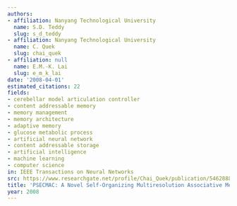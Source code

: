 ```yaml
---
authors:
- affiliation: Nanyang Technological University
  name: S.D. Teddy
  slug: s_d_teddy
- affiliation: Nanyang Technological University
  name: C. Quek
  slug: chai_quek
- affiliation: null
  name: E.M.-K. Lai
  slug: e_m_k_lai
date: '2008-04-01'
estimated_citations: 22
fields:
- cerebellar model articulation controller
- content addressable memory
- memory management
- memory architecture
- adaptive memory
- glucose metabolic process
- artificial neural network
- content addressable storage
- artificial intelligence
- machine learning
- computer science
in: IEEE Transactions on Neural Networks
src: https://www.researchgate.net/profile/Chai_Quek/publication/5462888_PSECMAC_a_novel_self-organizing_multiresolution_associative_memory_architecture/links/09e4150b6bf78c63e4000000.pdf
title: 'PSECMAC: A Novel Self-Organizing Multiresolution Associative Memory Architecture'
year: 2008
---
```

